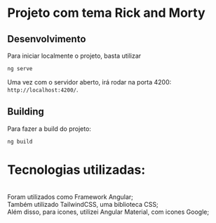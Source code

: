 # Projeto com tema Rick and Morty


## Desenvolvimento

Para iniciar localmente o projeto, basta utilizar 

```bash
ng serve
```

Uma vez com o servidor aberto, irá rodar na porta 4200: `http://localhost:4200/`. 


## Building

Para fazer a build do projeto:

```bash
ng build
```

# Tecnologias utilizadas:
<br>
Foram utilizados como Framework Angular;
<br>
Também utilizado TailwindCSS, uma biblioteca CSS;
<br>
Além disso, para icones, utilizei Angular Material, com icones Google;

